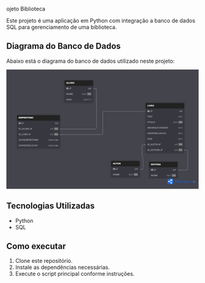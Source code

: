 ojeto Biblioteca

Este projeto é uma aplicação em Python com integração a banco de dados SQL para gerenciamento de uma biblioteca.

## Diagrama do Banco de Dados

Abaixo está o diagrama do banco de dados utilizado neste projeto:

![Diagrama da Biblioteca](https://raw.githubusercontent.com/AndreRibeiroRodrigues/Trabalho-banco-de-dados/main/biblioteca.png)

## Tecnologias Utilizadas

- Python
- SQL

## Como executar

1. Clone este repositório.
2. Instale as dependências necessárias.
3. Execute o script principal conforme instruções.
